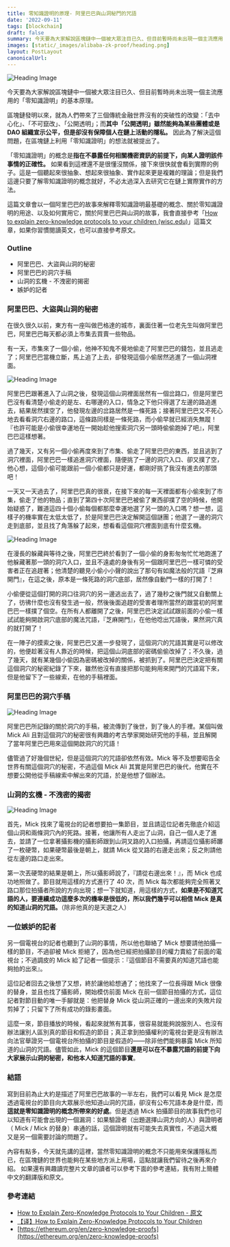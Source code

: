 ```yaml
---
title: 零知識證明的原理- 阿里巴巴與山洞秘門的咒語
date: '2022-09-11'
tags: [blockchain]
draft: false
summary: 今天要為大家解說區塊鏈中一個被大眾注目已久、但目前暫時尚未出現一個主流應用的「零知識證明」的基本原理。區塊鏈發明以來，就為人們帶來了三個傳統金融世界沒有的突破性的改變：「去中心化」、「不可竄改」、「公開透明」；而其中「公開透明」雖然能夠為某些團體或是 DAO 組織宣示公平，但是卻沒有保障個人在鏈上活動的隱私。因此為了解決這個問題，在區塊鏈上利用「零知識證明」的想法就被提出了。「零知識證明」的概念是指在不暴露任何相關機密資訊的前提下，向某人證明該件事情的正確性。
images: [static/_images/alibaba-zk-proof/heading.png]
layout: PostLayout
canonicalUrl:
---
```


![Heading Image](/_images/alibaba-zk-proof/heading.png)

今天要為大家解說區塊鏈中一個被大眾注目已久、但目前暫時尚未出現一個主流應用的「零知識證明」的基本原理。

區塊鏈發明以來，就為人們帶來了三個傳統金融世界沒有的突破性的改變：「去中心化」、「不可竄改」、「公開透明」；而**其中「公開透明」雖然能夠為某些團體或是 DAO 組織宣示公平，但是卻沒有保障個人在鏈上活動的隱私。** 因此為了解決這個問題，在區塊鏈上利用「零知識證明」的想法就被提出了。

「零知識證明」的概念是**指在不暴露任何相關機密資訊的前提下，向某人證明該件事情的正確性。** 如果看到這裡還不是很懂沒關係，接下來很快就會看到實際的例子。這是一個聽起來很抽象、想起來很抽象、實作起來更是複雜的理論；但是我們這邊只要了解零知識證明的概念就好，不必太過深入去研究它在鏈上實際實作的方法。

這篇文章會以一個阿里巴巴的故事來解釋零知識證明最基礎的概念、關於零知識證明的用途、以及如何實用它，關於阿里巴巴與山洞的故事，我會直接參考「[How to explain zero-knowledge protocols to your children (wisc.edu)](https://pages.cs.wisc.edu/~mkowalcz/628.pdf)」這篇文章，如果你習慣閱讀英文，也可以直接參考原文。

### Outline

- 阿里巴巴、大盜與山洞的秘密
- 阿里巴巴的洞穴手稿
- 山洞的玄機 - 不洩密的揭密
- 嫉妒的記者

### 阿里巴巴、大盜與山洞的秘密

在很久很久以前，東方有一座叫做巴格達的城市，裏面住著一位老先生叫做阿里巴巴，阿里巴巴每天都必須上市集去買賣一些物品。

有一天，市集來了一個小偷，他神不知鬼不覺地偷走了阿里巴巴的錢包，並且逃走了；阿里巴巴當機立斷，馬上追了上去，卻發現這個小偷居然逃進了一個山洞裡面。

![Heading Image](/_images/alibaba-zk-proof/cave-close.png)

阿里巴巴跟著進入了山洞之後，發現這個山洞裡面居然有一個岔路口，但是阿里巴巴沒有看清楚小偷走的是左、右哪邊的入口，情急之下他只得選了左邊的路追進去，結果居然撲空了，他發現左邊的岔路居然是一條死路；接著阿里巴巴又不死心地去看看洞穴右邊的路口，這條路同樣是一條死路，而小偷早就已經消失無蹤！『也許可能是小偷很幸運地在一開始趁他搜索洞穴另一頭時偷偷跑掉了吧』，阿里巴巴這樣想著。

過了幾天，又有另一個小偷再度來到了市集、偷走了阿里巴巴的東西，並且逃到了洞穴裡面，阿里巴巴一樣追進洞穴裡面，隨便挑了一邊的洞穴入口、卻又撲了空，他心想，這個小偷可能跟前一個小偷都只是好運，都剛好挑了我沒有進去的那頭吧！

一天又一天過去了，阿里巴巴真的很衰，在接下來的每一天裡面都有小偷來到了市集，偷走了他的物品；直到了第四十次阿里巴巴被偷了東西卻撲了空的時候，他開始疑惑了，難道這四十個小偷每個都那麼幸運地選了另一頭的入口嗎？想一想，這樣子的機率實在太低太低了，於是阿里巴巴決定解開這個謎團；他選了一邊的洞穴走到底部，並且找了角落躲了起來，想看看這個洞穴裡面到底有什麼玄機。

![Heading Image](/_images/alibaba-zk-proof/cave-open.png)

在漫長的躲藏與等待之後，阿里巴巴終於看到了一個小偷的身影匆匆忙忙地跑進了他躲藏著那一頭的洞穴入口，並且不遠處的身後有另一個跟阿里巴巴一樣可憐的受害者正在追趕著；他清楚的聽見小偷小小聲的說出了那句有如魔法般的咒語『芝麻開門』，在這之後，原本是一條死路的洞穴底部，居然像自動門一樣的打開了！

小偷便從這個打開的洞口往洞穴的另一邊逃出去了，過了幾秒之後門就又自動關上了，彷彿什麼也沒有發生過一般，然後後面追趕的受害者理所當然的跟當初的阿里巴巴一樣撲了個空。在所有人都離開了之後，阿里巴巴決定試試跟前面的小偷一樣試試能夠開啟洞穴底部的魔法咒語，『芝麻開門』，在他他唸出咒語後，果然洞穴真的就打開了！

在一陣子的摸索之後，阿里巴巴又進一步發現了，這個洞穴的咒語其實是可以修改的，他便趁著沒有人靠近的時候，把這個山洞底部的密碼偷偷改掉了；不久後，過了幾天，就有某幾個小偷因為密碼被改掉的關係，被抓到了。阿里巴巴決定把有關這個洞穴的秘密紀錄了下來，雖然他沒有直接把那句能夠用來開門的咒語寫下來，但是他留下了一些線索，在他的手稿裡面。

### 阿里巴巴的洞穴手稿

![Heading Image](/_images/alibaba-zk-proof/manuscript.jpeg)

阿里巴巴所記錄的關於洞穴的手稿，被流傳到了後世，到了後人的手裡。某個叫做 Mick Ali 且對這個洞穴的秘密很有興趣的考古學家開始研究他的手稿，並且解開了當年阿里巴巴用來這個開啟洞穴的咒語！

儘管過了好幾個世紀，但是這個洞穴的咒語卻依然有效。Mick 等不及想要昭告全世界有關這個洞穴的秘密，不過這個 Mick Ali 其實是阿里巴巴的後代，他實在不想要公開他從手稿線索中解出來的咒語，於是他想了個辦法。

### 山洞的玄機 - 不洩密的揭密

![Heading Image](/_images/alibaba-zk-proof/cave-open.png)

首先，Mick 找來了電視台的記者想要拍一集節目，並且請這位記者先徹底介紹這個山洞和兩條洞穴內的死路。接著，他讓所有人走出了山洞，自己一個人走了進去，並請了一位拿著攝影機的攝影師跟到山洞叉路的入口拍攝，再請這位攝影師躑了一枚硬幣，如果硬幣最後是朝上，就請 Mick 從叉路的右邊走出來；反之則請他從左邊的路口走出來。

第一次丟硬幣的結果是朝上，所以攝影師說了，『請從右邊出來！』，而 Mick 也成功地照做了。節目就用這樣的方式進行了 40 次，而 Mick 每次都能夠完全照著叉路口那位拍攝者所說的方向出現；想一下就知道，用這樣的方式，**如果是不知道咒語的人，要連續成功這麼多次的機率是很低的，所以我們幾乎可以相信 Mick 是真的知道山洞的咒語。**（除非他真的是天選之人）

### 一位嫉妒的記者

另一個電視台的記者也聽到了山洞的事情，所以他也聯絡了 Mick 想要請他拍攝一樣的節目，不過卻被 Mick 拒絕了，因為他已經把拍攝節目的權力賣給了前面的電視台；不過調皮的 Mick 給了記者一個提示：『這個節目不需要真的知道咒語也能夠拍的出來』。

這位記者回去之後想了又想，終於讓他給想通了；他找來了一位長得跟 Mick 很像的替身，並且也找了攝影師，開始模仿前面 Mick 在前一個節目拍攝的方式，這位記者對節目動的唯一手腳就是：他把替身 Mick 從山洞正確的一邊出來的失敗片段剪掉了；只留下了所有成功的錄影畫面。

這麼一來，節目播放的時候，看起來就煞有其事，很容易就能夠說服別人、也沒有辦法讓別人區別真的節目和假造的節目；真正拿到拍攝權利的電視台更是沒有辦法向法官舉證另一個電視台所拍攝的節目是假造的——除非他們能夠暴露 Mick 所知道的山洞的咒語。儘管如此，Mick 的這個節目**還是可以在不暴露咒語的前提下向大家展示山洞的秘密，和他本人知道咒語的事實**。

### 結語

寫到目前為止大約是描述了阿里巴巴故事的一半左右，我們可以看見 Mick 是怎麼透過電視台的節目向大眾展示他知道山洞的咒語，卻沒有公布咒語本身是什麼，而**這就是零知識證明的概念所帶來的好處**。但是透過 Mick 拍攝節目的故事我們也可以知道有可能會出現的一個漏洞：如果驗證者（出題選擇山洞方向的人）與證明者（ Mick / Mick 的替身）串通的話，這個證明就有可能失去真實性，不過這大概又是另一個需要討論的問題了。

內容有點多，今天就先講的這裡，當然零知識證明的概念不只能用來保護隱私而已，在區塊鏈的世界也能夠在某些地方派上用場，這點就讓我們留待之後再來介紹。
如果還有興趣讀完整片文章的讀者可以參考下面的參考連結，我有附上簡體中文的翻譯版和原文。

### 參考連結

- [How to Explain Zero-Knowledge Protocols to Your Children - 原文](https://pages.cs.wisc.edu/~mkowalcz/628.pdf)
- [【译】How to Explain Zero-Knowledge Protocols to Your Children](https://blog.dreamerryao.wiki/archives/%E8%AF%91howtoexplainzero-knowledgeprotocolstoyourchildren)
- [https://ethereum.org/en/zero-knowledge-proofs](https://ethereum.org/en/zero-knowledge-proofs)
